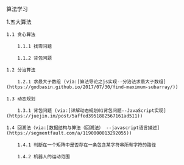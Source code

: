 算法学习

 1.五大算法
    
    1.1 贪心算法

        1.1.1 找零问题
        
        1.1.2 背包问题
    
    1.2 分治算法

        1.2.1 求最大子数组 (via:[算法导论之js实现--分治法求最大子数组](https://godbasin.github.io/2017/07/30/find-maximum-subarray/))

    1.3 动态规划

        1.3.1 背包问题 (via:[详解动态规划01背包问题--JavaScript实现](https://juejin.im/post/5affed3951882567161ad511))
    
    1.4 回溯法（via:[数据结构与算法（回溯法） --javascript语言描述](https://segmentfault.com/a/1190000013292055))

        1.4.1 判断在一个矩阵中是否存在一条包含某字符串所有字符的路径

        1.4.2 机器人的运动范围
        
        